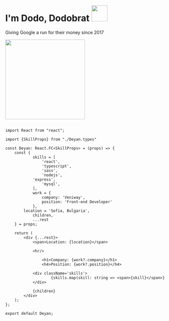 # I'm Dodo, Dodobrat <img src="https://media.giphy.com/media/TdvgwNdoIY9Ncl2D4d/giphy.gif" height="50">

Giving Google a run for their money since 2017

<img src="https://media.giphy.com/media/eoxomXXVL2S0E/source.gif" height="250">

```tsx

import React from "react";

import {SkillProps} from "./Deyan.types"

const Deyan: React.FC<SkillProps> = (props) => {
	const { 
    		skills = [
      			'react',
      			'typescript',
		      	'sass',
		      	'nodejs',
			'express',
		      	'mysql',
	    	],  
	    	work = {
	      		company: 'Veniway',
	      		position: 'Front-end Developer'
	    	},
		location = 'Sofia, Bulgaria',
	    	children, 
	    	...rest
  	} = props;
  
	return (
		<div {...rest}>
			<span>Location: {location}</span>
			
			<hr/>
			
      			<h1>Company: {work?.company}</h1>
      			<h4>Position: {work?.position}</h4>
			
			<div className='skills'>
      				{skills.map(skill: string => <span>{skill}</span>}
			</div>
			
			{children}
		</div>
	);
};

export default Deyan;

```
